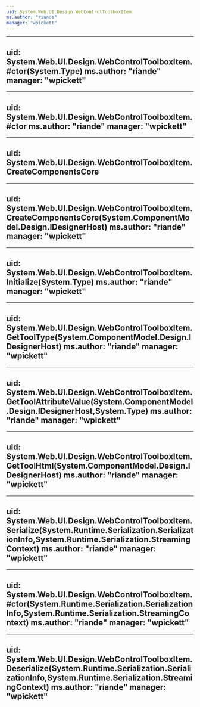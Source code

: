 ```yaml
---
uid: System.Web.UI.Design.WebControlToolboxItem
ms.author: "riande"
manager: "wpickett"
---
```


---
uid: System.Web.UI.Design.WebControlToolboxItem.#ctor(System.Type)
ms.author: "riande"
manager: "wpickett"
---

---
uid: System.Web.UI.Design.WebControlToolboxItem.#ctor
ms.author: "riande"
manager: "wpickett"
---

---
uid: System.Web.UI.Design.WebControlToolboxItem.CreateComponentsCore
---

---
uid: System.Web.UI.Design.WebControlToolboxItem.CreateComponentsCore(System.ComponentModel.Design.IDesignerHost)
ms.author: "riande"
manager: "wpickett"
---

---
uid: System.Web.UI.Design.WebControlToolboxItem.Initialize(System.Type)
ms.author: "riande"
manager: "wpickett"
---

---
uid: System.Web.UI.Design.WebControlToolboxItem.GetToolType(System.ComponentModel.Design.IDesignerHost)
ms.author: "riande"
manager: "wpickett"
---

---
uid: System.Web.UI.Design.WebControlToolboxItem.GetToolAttributeValue(System.ComponentModel.Design.IDesignerHost,System.Type)
ms.author: "riande"
manager: "wpickett"
---

---
uid: System.Web.UI.Design.WebControlToolboxItem.GetToolHtml(System.ComponentModel.Design.IDesignerHost)
ms.author: "riande"
manager: "wpickett"
---

---
uid: System.Web.UI.Design.WebControlToolboxItem.Serialize(System.Runtime.Serialization.SerializationInfo,System.Runtime.Serialization.StreamingContext)
ms.author: "riande"
manager: "wpickett"
---

---
uid: System.Web.UI.Design.WebControlToolboxItem.#ctor(System.Runtime.Serialization.SerializationInfo,System.Runtime.Serialization.StreamingContext)
ms.author: "riande"
manager: "wpickett"
---

---
uid: System.Web.UI.Design.WebControlToolboxItem.Deserialize(System.Runtime.Serialization.SerializationInfo,System.Runtime.Serialization.StreamingContext)
ms.author: "riande"
manager: "wpickett"
---
